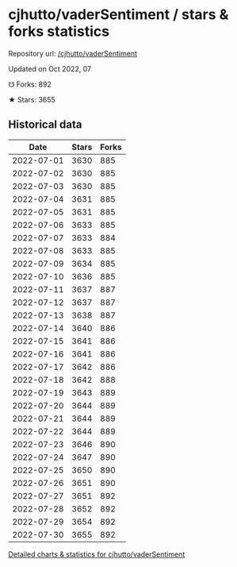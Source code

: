 # cjhutto/vaderSentiment / stars & forks statistics

Repository url: [/cjhutto/vaderSentiment](https://github.com/cjhutto/vaderSentiment)

Updated on Oct 2022, 07

☋ Forks: 892

★ Stars: 3655

## Historical data
| Date | Stars | Forks |
|------|-------|-------|
| 2022-07-01 | 3630 | 885 | 
| 2022-07-02 | 3630 | 885 | 
| 2022-07-03 | 3630 | 885 | 
| 2022-07-04 | 3631 | 885 | 
| 2022-07-05 | 3631 | 885 | 
| 2022-07-06 | 3633 | 885 | 
| 2022-07-07 | 3633 | 884 | 
| 2022-07-08 | 3633 | 885 | 
| 2022-07-09 | 3634 | 885 | 
| 2022-07-10 | 3636 | 885 | 
| 2022-07-11 | 3637 | 887 | 
| 2022-07-12 | 3637 | 887 | 
| 2022-07-13 | 3638 | 887 | 
| 2022-07-14 | 3640 | 886 | 
| 2022-07-15 | 3641 | 886 | 
| 2022-07-16 | 3641 | 886 | 
| 2022-07-17 | 3642 | 886 | 
| 2022-07-18 | 3642 | 888 | 
| 2022-07-19 | 3643 | 889 | 
| 2022-07-20 | 3644 | 889 | 
| 2022-07-21 | 3644 | 889 | 
| 2022-07-22 | 3644 | 889 | 
| 2022-07-23 | 3646 | 890 | 
| 2022-07-24 | 3647 | 890 | 
| 2022-07-25 | 3650 | 890 | 
| 2022-07-26 | 3651 | 890 | 
| 2022-07-27 | 3651 | 892 | 
| 2022-07-28 | 3652 | 892 | 
| 2022-07-29 | 3654 | 892 | 
| 2022-07-30 | 3655 | 892 | 


[Detailed charts & statistics for cjhutto/vaderSentiment](https://reviewgithub.com/rep/cjhutto/vaderSentiment)
